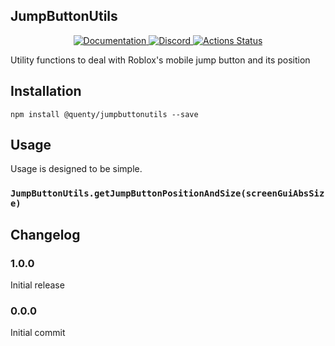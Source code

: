 ## JumpButtonUtils
<div align="center">
  <a href="http://quenty.github.io/api/">
    <img src="https://img.shields.io/badge/docs-website-green.svg" alt="Documentation" />
  </a>
  <a href="https://discord.gg/mhtGUS8">
    <img src="https://img.shields.io/badge/discord-nevermore-blue.svg" alt="Discord" />
  </a>
  <a href="https://github.com/Quenty/NevermoreEngine/actions">
    <img src="https://github.com/Quenty/NevermoreEngine/workflows/luacheck/badge.svg" alt="Actions Status" />
  </a>
</div>

Utility functions to deal with Roblox's mobile jump button and its position

## Installation
```
npm install @quenty/jumpbuttonutils --save
```

## Usage
Usage is designed to be simple.

### `JumpButtonUtils.getJumpButtonPositionAndSize(screenGuiAbsSize)`


## Changelog

### 1.0.0
Initial release

### 0.0.0
Initial commit
